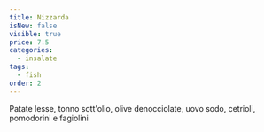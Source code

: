 ```yaml
---
title: Nizzarda
isNew: false
visible: true
price: 7.5
categories:
  - insalate
tags:
  - fish
order: 2
---
```

Patate lesse, tonno sott'olio, olive denocciolate, uovo sodo, cetrioli, pomodorini e fagiolini